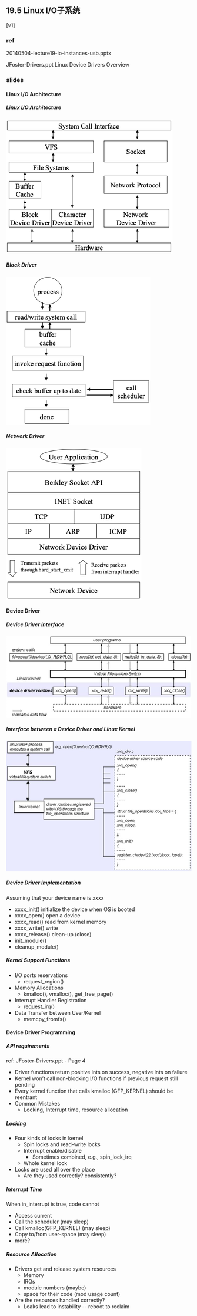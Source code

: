 ## 19.5 Linux I/O子系统

[v1]

### ref

20140504-lecture19-io-instances-usb.pptx

JFoster-Drivers.ppt
Linux Device Drivers Overview

### slides

#### Linux I/O Architecture

##### Linux I/O Architecture

![io-architecture](figs/io-architecture.png)

##### Block Driver

![block-driver](figs/block-driver.png)

##### Network Driver

![network-driver](figs/network-driver.png)

#### Device Driver

##### Device Driver interface

![driver-interface](figs/driver-interface.png)

##### Interface between a Device Driver and Linux Kernel

![kernel-interface](figs/kernel-interface.png)

##### Device Driver Implementation

Assuming that your device name is xxxx
 * xxxx_init() initialize the device when OS is booted
 * xxxx_open() open a device 
 * xxxx_read() read from kernel memory 
 * xxxx_write() write 
 * xxxx_release() clean-up (close)
 * init_module()
 * cleanup_module()

##### Kernel Support Functions

 * I/O ports reservations
    * request_region()
 * Memory Allocations	
    * kmalloc(), vmalloc(), get_free_page()
 * Interrupt Handler Registration
    * request_irq()
 * Data Transfer between User/Kernel
    * memcpy_fromfs()

#### Device Driver Programming

##### API requirements

ref: JFoster-Drivers.ppt - Page 4

 * Driver functions return positive ints on success, negative ints on failure
 * Kernel won’t call non-blocking I/O functions if previous request still pending
 * Every kernel function that calls kmalloc (GFP_KERNEL) should be reentrant
 * Common Mistakes
    * Locking, Interrupt time, resource allocation

##### Locking
 * Four kinds of locks in kernel
    * Spin locks and read-write locks
    * Interrupt enable/disable
       * Sometimes combined, e.g., spin_lock_irq
    * Whole kernel lock
 * Locks are used all over the place
    * Are they used correctly?  consistently?

##### Interrupt Time

When in_interrupt is true, code cannot
 * Access current
 * Call the scheduler (may sleep)
 * Call kmalloc(GFP_KERNEL) (may sleep)
 * Copy to/from user-space (may sleep)
 * more?

##### Resource Allocation

 * Drivers get and release system resources
    * Memory
    * IRQs
    * module numbers (maybe)
    * space for their code (mod usage count)
 * Are the resources handled correctly?
    * Leaks lead to instability -- reboot to reclaim